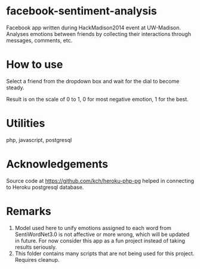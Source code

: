 facebook-sentiment-analysis
===========================

Facebook app written during HackMadison2014 event at UW-Madison. Analyses emotions between friends by collecting their interactions through messages, comments, etc.

How to use
==========

Select a friend from the dropdown box and wait for the dial to become steady.

Result is on the scale of 0 to 1, 0 for most negative emotion, 1 for the best.

Utilities
=========

php, javascript, postgresql

Acknowledgements
================

Source code at <a href="https://github.com/kch/heroku-php-pg">https://github.com/kch/heroku-php-pg</a> helped in connecting to Heroku postgresql database.

Remarks
=======

1) Model used here to unify emotions assigned to each word from SentiWordNet3.0 is not affective or more wrong, which will be updated in future. For now consider this app as a fun project instead of taking results seriously.
2) This folder contains many scripts that are not being used for this project. Requires cleanup.

